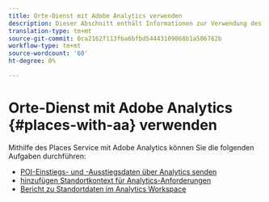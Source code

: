 ```yaml
---
title: Orte-Dienst mit Adobe Analytics verwenden
description: Dieser Abschnitt enthält Informationen zur Verwendung des Places-Dienstes mit Adobe Analytics.
translation-type: tm+mt
source-git-commit: 0ca2162f113fba6bfbd54443109068b1a506762b
workflow-type: tm+mt
source-wordcount: '60'
ht-degree: 0%

---
```



# Orte-Dienst mit Adobe Analytics {#places-with-aa} verwenden

Mithilfe des Places Service mit Adobe Analytics können Sie die folgenden Aufgaben durchführen:

* [POI-Einstiegs- und -Ausstiegsdaten über Analytics senden](/help/use-places-with-other-solutions/places-adobe-analytics/use-places-adobe-analytics.md)
* [hinzufügen Standortkontext für Analytics-Anforderungen](/help/use-places-with-other-solutions/places-adobe-analytics/run-reports-aa-places-data.md)
* [Bericht zu Standortdaten im Analytics Workspace](/help/use-places-with-other-solutions/places-adobe-analytics/run-reports-aa-places-data.md)